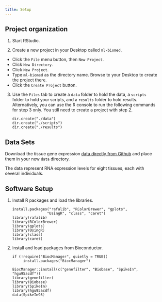```yaml
---
title: Setup
---
```


## Project organization

1. Start RStudio.

2. Create a new project in your Desktop called `ml-biomed`. 
- Click the `File` menu button, then `New Project`.
- Click `New Directory`. 
- Click `New Project`.
- Type `ml-biomed` as the directory name. Browse to your Desktop to create the project there.
- Click the `Create Project` button.

3. Use the `Files` tab to create  a `data` folder to hold the data, a `scripts` 
folder to hold your scripts, and a `results` folder to hold results. 
Alternatively, you can use the R console to run the following commands for step 
3 only. You still need to create a project with step 2.

   ~~~
   dir.create("./data")
   dir.create("./scripts")
   dir.create("./results")
   ~~~
   
## Data Sets

Download the tissue gene expression 
[data directly from Github](https://github.com/genomicsclass/tissuesGeneExpression/blob/master/data/tissuesGeneExpression.rda) 
and place them in your new `data` directory.
   
The data represent RNA expression levels for eight tissues, each with several
individuals.

## Software Setup
 
1. Install R packages and load the libraries.

    ~~~
   install.packages("rafalib", "RColorBrewer", "gplots", 
                    "UsingR", "class", "caret")
   library(rafalib)
   library(RColorBrewer)
   library(gplots)
   library(UsingR)
   library(class)
   library(caret)
   ~~~

2. Install and load packages from Bioconductor.

   ~~~
   if (!require("BiocManager", quietly = TRUE))
        install.packages("BiocManager")
   
   BiocManager::install(c("genefilter", "Biobase", "SpikeIn", "hgu95acdf"))
   library(genefilter)
   library(Biobase)
   library(SpikeIn)
   library(hgu95acdf)
   data(SpikeIn95)
   ~~~
